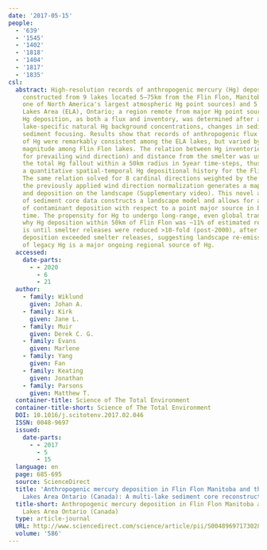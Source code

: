 ```yaml
---
date: '2017-05-15'
people:
  - '639'
  - '1545'
  - '1402'
  - '1818'
  - '1404'
  - '1817'
  - '1835'
csl:
  abstract: High-resolution records of anthropogenic mercury (Hg) deposition were
    constructed from 9 lakes located 5–75km from the Flin Flon, Manitoba smelter (formerly
    one of North America's largest atmospheric Hg point sources) and 5 lakes in Experimental
    Lakes Area (ELA), Ontario; a region remote from major Hg point sources. Anthropogenic
    Hg deposition, as both a flux and inventory, was determined after accounting for
    lake-specific natural Hg background concentrations, changes in sedimentation and
    sediment focusing. Results show that records of anthropogenic flux and inventory
    of Hg were remarkably consistent among the ELA lakes, but varied by 2 orders of
    magnitude among Flin Flon lakes. The relation between Hg inventories (normalized
    for prevailing wind direction) and distance from the smelter was used to estimate
    the total Hg fallout within a 50km radius in 5year time-steps, thus providing
    a quantitative spatial-temporal Hg depositional history for the Flin Flon region.
    The same relation solved for 8 cardinal directions weighted by the inverse of
    the previously applied wind direction normalization generates a map of Hg inventory
    and deposition on the landscape (Supplementary video). This novel application
    of sediment core data constructs a landscape model and allows for a visualization
    of contaminant deposition with respect to a point major source in both space and
    time. The propensity for Hg to undergo long-range, even global transport explains
    why Hg deposition within 50km of Flin Flon was ~11% of estimated releases. That
    is until smelter releases were reduced >10-fold (post-2000), after which observed
    deposition exceeded smelter releases, suggesting landscape re-emission/remobilization
    of legacy Hg is a major ongoing regional source of Hg.
  accessed:
    date-parts:
      - - 2020
        - 6
        - 21
  author:
    - family: Wiklund
      given: Johan A.
    - family: Kirk
      given: Jane L.
    - family: Muir
      given: Derek C. G.
    - family: Evans
      given: Marlene
    - family: Yang
      given: Fan
    - family: Keating
      given: Jonathan
    - family: Parsons
      given: Matthew T.
  container-title: Science of The Total Environment
  container-title-short: Science of The Total Environment
  DOI: 10.1016/j.scitotenv.2017.02.046
  ISSN: 0048-9697
  issued:
    date-parts:
      - - 2017
        - 5
        - 15
  language: en
  page: 685-695
  source: ScienceDirect
  title: 'Anthropogenic mercury deposition in Flin Flon Manitoba and the Experimental
    Lakes Area Ontario (Canada): A multi-lake sediment core reconstruction'
  title-short: Anthropogenic mercury deposition in Flin Flon Manitoba and the Experimental
    Lakes Area Ontario (Canada)
  type: article-journal
  URL: http://www.sciencedirect.com/science/article/pii/S0048969717302875
  volume: '586'
---
```

